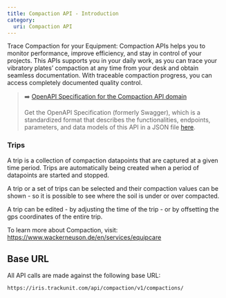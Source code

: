 ```yaml
---
title: Compaction API - Introduction
category:
  uri: Compaction API
---
```


Trace Compaction for your Equipment: Compaction APIs helps you to monitor performance, improve efficiency, and stay in control of your projects.
This APIs supports you in your daily work, as you can trace your vibratory plates’ compaction at any time from your desk and obtain seamless documentation.
With traceable compaction progress, you can access completely documented quality control.

> ➡️ [OpenAPI Specification for the Compaction API domain](https://developers.trackunit.com/openapi/compaction-api.json)
>
> Get the OpenAPI Specification (formerly Swagger), which is a standardized format that describes the functionalities, endpoints, parameters, and data models of this API in a JSON file [here](https://developers.trackunit.com/openapi/compaction-api.json).


### Trips
A trip is a collection of compaction datapoints that are captured at a given time period. Trips are automatically being created when a period of datapoints are started and stopped.

A trip or a set of trips can be selected and their compaction values can be shown - so it is possible to see where the soil is under or over compacted.

A trip can be edited - by adjusting the time of the trip - or by offsetting the gps coordinates of the entire trip.

To learn more about Compaction, visit:
https://www.wackerneuson.de/en/services/equipcare


## Base URL

All API calls are made against the following base URL:

`https://iris.trackunit.com/api/compaction/v1/compactions/`
